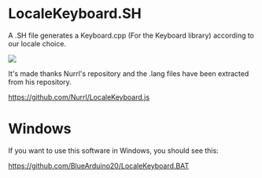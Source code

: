 # LocaleKeyboard.SH
A .SH file generates a Keyboard.cpp (For the Keyboard library) according to our locale choice. 

<img src="https://raw.githubusercontent.com/BlueArduino20/LocaleKeyboard.SH/master/Screenshot_1.png">

It's made thanks Nurrl's repository and the .lang files have been extracted from his repository.

<a href="https://github.com/Nurrl/LocaleKeyboard.js">https://github.com/Nurrl/LocaleKeyboard.js</a>

# Windows
If you want to use this software in Windows, you should see this:

<a href="https://github.com/BlueArduino20/LocaleKeyboard.BAT">https://github.com/BlueArduino20/LocaleKeyboard.BAT</a>
